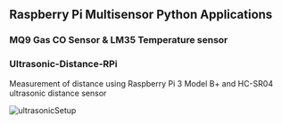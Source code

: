 ## Raspberry Pi Multisensor Python Applications

### MQ9 Gas CO Sensor & LM35 Temperature sensor


### Ultrasonic-Distance-RPi
Measurement of distance using Raspberry Pi 3 Model B+ and HC-SR04 ultrasonic distance sensor

![ultrasonicSetup](https://user-images.githubusercontent.com/16199169/154834958-6d919eaf-1fdc-4275-a21b-d2950017c7c8.jpeg)
